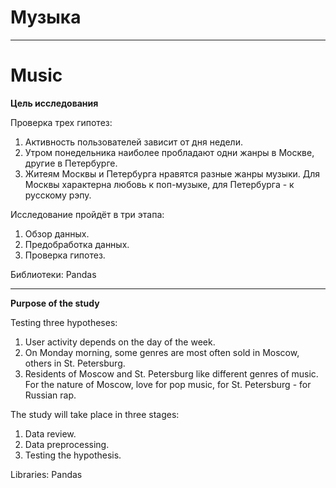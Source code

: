 # Музыка
___
# Music

**Цель исследования** 

Проверка трех гипотез:
1. Активность пользователей зависит от дня недели.
2. Утром понедельника наиболее пробладают одни жанры в Москве, другие в Петербурге.
3. Житеям Москвы и Петербурга нравятся разные жанры музыки. Для Москвы характерна любовь к поп-музыке, для Петербурга - к русскому рэпу.

Исследование пройдёт в три этапа:
 1. Обзор данных.
 2. Предобработка данных.
 3. Проверка гипотез.
 
Библиотеки: Pandas
___
**Purpose of the study**

Testing three hypotheses:
1. User activity depends on the day of the week.
2. On Monday morning, some genres are most often sold in Moscow, others in St. Petersburg.
3. Residents of Moscow and St. Petersburg like different genres of music. For the nature of Moscow, love for pop music, for St. Petersburg - for Russian rap.

The study will take place in three stages:
   1. Data review.
   2. Data preprocessing.
   3. Testing the hypothesis.
   
Libraries: Pandas